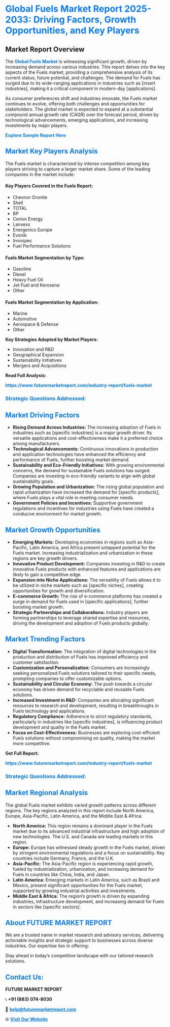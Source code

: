 <h1 style="color: #007BFF;">Global Fuels Market Report 2025-2033: Driving Factors, Growth Opportunities, and Key Players</h1>

<section id="overview">
<h2>Market Report Overview</h2>
<p>The <a href="https://www.futuremarketreport.com/industry-report/fuels-market" style="color: #007BFF; text-decoration: none;"><strong>Global Fuels Market</strong></a> is witnessing significant growth, driven by increasing demand across various industries. This report delves into the key aspects of the Fuels market, providing a comprehensive analysis of its current status, future potential, and challenges. The demand for Fuels has surged due to its wide-ranging applications in industries such as [insert industries], making it a critical component in modern-day [applications].</p>
<p>As consumer preferences shift and industries innovate, the Fuels market continues to evolve, offering both challenges and opportunities for stakeholders. The global market is expected to expand at a substantial compound annual growth rate (CAGR) over the forecast period, driven by technological advancements, emerging applications, and increasing investments by major players.</p>
</section>

<section id="overview">
<p><a href="https://www.futuremarketreport.com/request-sample/reportId=51558" style="color: #007BFF; text-decoration: none;"><strong>Explore Sample Report Here</strong></a></p>
</section>

<section id="key-players">
<h2 style="color: #007BFF;">Market Key Players Analysis</h2>
<p>The Fuels market is characterized by intense competition among key players striving to capture a larger market share. Some of the leading companies in the market include:</p>
<h4>Key Players Covered in the Fuels Report:</h4>
<ul><li>Chevron Oronite</li><li>Shell</li><li>TOTAL</li><li>BP</li><li>Cerion Energy</li><li>Lanxess</li><li>Energenics Europe</li><li>Evonik</li><li>Innospec</li><li>Fuel Performance Solutions</li></ul>
<h4>Fuels Market Segmentation by Type:</h4>
<ul><li>Gasoline</li><li>Diesel</li><li>Heavy Fuel Oil</li><li>Jet Fuel and Kerosene</li><li>Other</li></ul>

<h4>Fuels Market Segmentation by Application:</h4>
<ul><li>Marine</li><li>Automotive</li><li>Aerospace &amp; Defense</li><li>Other</li></ul>
<p><strong>Key Strategies Adopted by Market Players:</strong></p>
<ul>
<li>Innovation and R&D</li>
<li>Geographical Expansion</li>
<li>Sustainability Initiatives</li>
<li>Mergers and Acquisitions</li>
</ul>
</section>

<section>
<p><strong>Read Full Analysis: </strong></p><a href="https://www.futuremarketreport.com/industry-report/fuels-market" style="color: #007BFF; text-decoration: none;"><strong>https://www.futuremarketreport.com/industry-report/fuels-market</strong></a>
<h3 style="color: #007BFF;">Strategic Questions Addressed:</h3>
</section>

<section id="driving-factors">
<h2 style="color: #007BFF;">Market Driving Factors</h2>
<ul>
<li><strong>Rising Demand Across Industries:</strong> The increasing adoption of Fuels in industries such as [specific industries] is a major growth driver. Its versatile applications and cost-effectiveness make it a preferred choice among manufacturers.</li>
<li><strong>Technological Advancements:</strong> Continuous innovations in production and application technologies have enhanced the efficiency and performance of Fuels, further boosting market demand.</li>
<li><strong>Sustainability and Eco-Friendly Initiatives:</strong> With growing environmental concerns, the demand for sustainable Fuels solutions has surged. Companies are investing in eco-friendly variants to align with global sustainability goals.</li>
<li><strong>Growing Population and Urbanization:</strong> The rising global population and rapid urbanization have increased the demand for [specific products], where Fuels plays a vital role in meeting consumer needs.</li>
<li><strong>Government Policies and Incentives:</strong> Supportive government regulations and incentives for industries using Fuels have created a conducive environment for market growth.</li>
</ul>
</section>

<section id="growth-opportunities">
<h2 style="color: #007BFF;">Market Growth Opportunities</h2>
<ul>
<li><strong>Emerging Markets:</strong> Developing economies in regions such as Asia-Pacific, Latin America, and Africa present untapped potential for the Fuels market. Increasing industrialization and urbanization in these regions are key growth drivers.</li>
<li><strong>Innovative Product Development:</strong> Companies investing in R&D to create innovative Fuels products with enhanced features and applications are likely to gain a competitive edge.</li>
<li><strong>Expansion into Niche Applications:</strong> The versatility of Fuels allows it to be utilized in niche markets such as [specific niches], creating opportunities for growth and diversification.</li>
<li><strong>E-commerce Growth:</strong> The rise of e-commerce platforms has created a surge in demand for Fuels used in [specific applications], further boosting market growth.</li>
<li><strong>Strategic Partnerships and Collaborations:</strong> Industry players are forming partnerships to leverage shared expertise and resources, driving the development and adoption of Fuels products globally.</li>
</ul>
</section>

<section id="trending-factors">
<h2 style="color: #007BFF;">Market Trending Factors</h2>
<ul>
<li><strong>Digital Transformation:</strong> The integration of digital technologies in the production and distribution of Fuels has improved efficiency and customer satisfaction.</li>
<li><strong>Customization and Personalization:</strong> Consumers are increasingly seeking personalized Fuels solutions tailored to their specific needs, prompting companies to offer customizable options.</li>
<li><strong>Sustainability and Circular Economy:</strong> The push towards a circular economy has driven demand for recyclable and reusable Fuels solutions.</li>
<li><strong>Increased Investment in R&D:</strong> Companies are allocating significant resources to research and development, resulting in breakthroughs in Fuels technology and applications.</li>
<li><strong>Regulatory Compliance:</strong> Adherence to strict regulatory standards, particularly in industries like [specific industries], is influencing product development and quality in the Fuels market.</li>
<li><strong>Focus on Cost-Effectiveness:</strong> Businesses are exploring cost-efficient Fuels solutions without compromising on quality, making the market more competitive.</li>
</ul>
</section>

<section>
<p><strong>Get Full Report: </strong></p><a href="https://www.futuremarketreport.com/industry-report/fuels-market" style="color: #007BFF; text-decoration: none;"><strong>https://www.futuremarketreport.com/industry-report/fuels-market</strong></a>
<h3 style="color: #007BFF;">Strategic Questions Addressed:</h3>
</section>


<section id="regional-analysis">
<h2 style="color: #007BFF;">Market Regional Analysis</h2>
<p>The global Fuels market exhibits varied growth patterns across different regions. The key regions analyzed in this report include North America, Europe, Asia-Pacific, Latin America, and the Middle East & Africa:</p>
<ul>
<li><strong>North America:</strong> This region remains a dominant player in the Fuels market due to its advanced industrial infrastructure and high adoption of new technologies. The U.S. and Canada are leading markets in this region.</li>
<li><strong>Europe:</strong> Europe has witnessed steady growth in the Fuels market, driven by stringent environmental regulations and a focus on sustainability. Key countries include Germany, France, and the U.K.</li>
<li><strong>Asia-Pacific:</strong> The Asia-Pacific region is experiencing rapid growth, fueled by industrialization, urbanization, and increasing demand for Fuels in countries like China, India, and Japan.</li>
<li><strong>Latin America:</strong> Emerging markets in Latin America, such as Brazil and Mexico, present significant opportunities for the Fuels market, supported by growing industrial activities and investments.</li>
<li><strong>Middle East & Africa:</strong> The region’s growth is driven by expanding industries, infrastructure development, and increasing demand for Fuels in sectors like [specific sectors].</li>
</ul>
</section>

<footer>
<h2 style="color: #007BFF;">About FUTURE MARKET REPORT</h2>
<p>We are a trusted name in market research and advisory services, delivering actionable insights and strategic support to businesses across diverse industries. Our expertise lies in offering:</p>

<p>Stay ahead in today’s competitive landscape with our tailored research solutions.</p>

<h2 style="color: #007BFF;">Contact Us:</h2>
<p><strong>FUTURE MARKET REPORT</strong></p>
<p>📞 <strong>+91 (883) 074-8030</strong></p>
<p>📧 <strong><a href="mailto:help@futuremarketreport.com" style="color: #007BFF;">help@futuremarketreport.com</a></strong></p>
<p>🌐 <strong><a href="https://www.futuremarketreport.com/" style="color: #007BFF;">Visit Our Website</a></strong></p>
</footer>